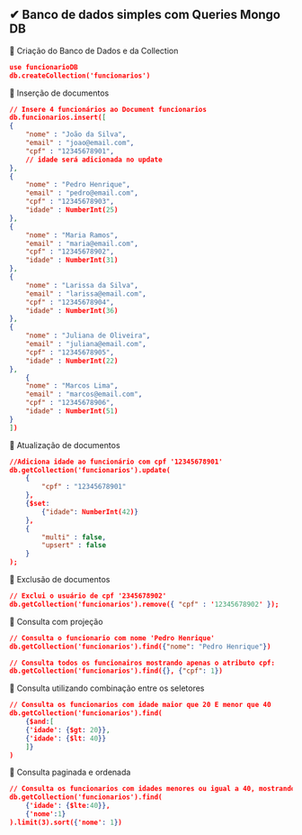 ## ✔  Banco de dados simples com Queries Mongo DB   



🍃  Criação do Banco de Dados e da Collection

```json
use funcionarioDB
db.createCollection('funcionarios')
```



🍃  Inserção de documentos

```json
// Insere 4 funcionários ao Document funcionarios
db.funcionarios.insert([
{
    "nome" : "João da Silva",
    "email" : "joao@email.com",
    "cpf" : "12345678901",
    // idade será adicionada no update
},
{
    "nome" : "Pedro Henrique",
    "email" : "pedro@email.com",
    "cpf" : "12345678903",
    "idade" : NumberInt(25)
},
{
    "nome" : "Maria Ramos",
    "email" : "maria@email.com",
    "cpf" : "12345678902",
    "idade" : NumberInt(31)
},
{
    "nome" : "Larissa da Silva",
    "email" : "larissa@email.com",
    "cpf" : "12345678904",
    "idade" : NumberInt(36)
},
{
    "nome" : "Juliana de Oliveira",
    "email" : "juliana@email.com",
    "cpf" : "12345678905",
    "idade" : NumberInt(22)
},
    {
    "nome" : "Marcos Lima",
    "email" : "marcos@email.com",
    "cpf" : "12345678906",
    "idade" : NumberInt(51)
}
])
```

🍃  Atualização de documentos

```json
//Adiciona idade ao funcionário com cpf '12345678901'
db.getCollection('funcionarios').update(
    {
        "cpf" : "12345678901"
    },
    {$set:
        {"idade": NumberInt(42)}
    },
    {
        "multi" : false,
        "upsert" : false 
    }
);
```

🍃  Exclusão de documentos

```json
// Exclui o usuário de cpf '2345678902'
db.getCollection('funcionarios').remove({ "cpf" : '12345678902' });
```

🍃  Consulta com projeção

```json
// Consulta o funcionario com nome 'Pedro Henrique'
db.getCollection('funcionarios').find({"nome": "Pedro Henrique"})

// Consulta todos os funcionairos mostrando apenas o atributo cpf:
db.getCollection('funcionarios').find({}, {"cpf": 1})
```

🍃  Consulta utilizando combinação entre os seletores

```json
// Consulta os funcionarios com idade maior que 20 E menor que 40
db.getCollection('funcionarios').find(
    {$and:[
    {'idade': {$gt: 20}},
    {'idade': {$lt: 40}}
    ]}
)
```

🍃  Consulta paginada e ordenada

```json
// Consulta os funcionarios com idades menores ou igual a 40, mostrando só os nomes deles e em ordem alfabética além de limitar a resposta a 2 Documents.
db.getCollection('funcionarios').find(
    {'idade': {$lte:40}},
    {'nome':1}
).limit(3).sort({'nome': 1})
```

